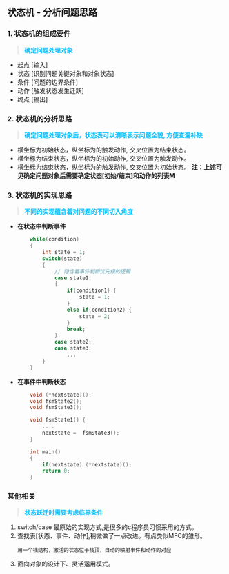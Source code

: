 ## <b>状态机 - 分析问题思路</b> ##

### <b>1. 状态机的组成要件</b> ###
> <font color="deepskyblue"><b>确定问题处理对象</b></font>
- 起点 [输入]
- 状态 [识别问题关键对象和对象状态]
- 条件 [问题的边界条件]
- 动作 [触发状态发生迁跃]
- 终点 [输出]

### <b>2. 状态机的分析思路</b> ###
> <font color="deepskyblue"><b>确定问题处理对象后，状态表可以清晰表示问题全貌, 方便查漏补缺</b></font>
- 横坐标为初始状态，纵坐标为的触发动作, 交叉位置为结束状态。
- 横坐标为结束状态，纵坐标为的初始动作, 交叉位置为触发动作。
- 横坐标为结束状态，纵坐标为的触发动作, 交叉位置为初始状态。
    <b>注：上述可见确定问题对象后需要确定状态[初始/结束]和动作的列表M</b>


### <b>3. 状态机的实现思路</b> ###
> <font color="deepskyblue"><b>不同的实现蕴含着对问题的不同切入角度</b></font>

- <b>在状态中判断事件</b>
    ```C
        while(condition)
        {
            int state = 1;
            switch(state)
            {
                // 隐含着事件判断优先级的逻辑
                case state1:
                {
                    if(condition1) {
                        state = 1;
                    }
                    else if(condition2) {
                        state = 2;
                    }
                    break;
                }
                case state2:
                case state3:
                    ...
            }
        }
    ```
- <b>在事件中判断状态</b>
    ```C
        void (*nextstate)();
        void fsmState2();
        void fsmState3();

        void fsmState1() {
            ....
            nextstate =  fsmState3();
        }

        int main()
        {
            if(nextstate) (*nextstate)();
            return 0;
        }
    ```
### <b>其他相关</b> ###
> <font color="deepskyblue"><b>状态跃迁时需要考虑临界条件</b></font>

 1. switch/case 最原始的实现方式,是很多的c程序员习惯采用的方式。
 2. 查找表[状态、事件、动作],稍微做了一点改进。有点类似MFC的雏形。
    ```
    用一个栈结构，激活的状态位于栈顶，自动的映射事件和动作的对应
    ```
 3. 面向对象的设计下、灵活运用模式。
